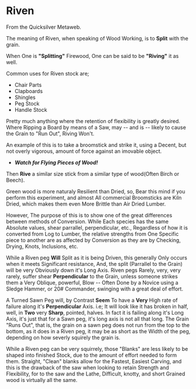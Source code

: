 
# Riven

From the Quicksilver Metaweb.

The meaning of Riven, when speaking of Wood Working, is to **Split** with the grain. 

When One is **"Splitting"** Firewood, One can be said to be **"Riving"** it as well.

Common uses for Riven stock are;
* Chair Parts
* Clapboards
* Shingles
* Peg Stock
* Handle Stock

Pretty much anything where the retention of flexibility is greatly desired. Where Ripping a Board by means of a Saw, may -- and is -- likely to cause the Grain to "Run Out", Riving Won't.

An example of this is to take a broomstick and strike it, using a Decent, but not overly vigorous, amount of force against an imovable object.

* ***Watch for Flying Pieces of Wood!***

Then **Rive** a similar size stick from a similar type of wood(Often Birch or Beech).

Green wood is more naturaly Resilient than Dried, so, Bear this mind if you perform this experiment, and almost All commercial Broomsticks are Kiln Dried, which makes them even More Brittle than Air Dried Lumber.

However, The purpose of this is to show one of the great differences between methods of Conversion. While Each species has the same Absolute values, shear parrallel, perpendicular, etc., Regardless of how it is converted from Log to Lumber, the relative strengths from One Specific piece to another are as affected by Conversion as they are by Checking, Drying, Knots, Inclusions, etc.

While a Riven peg **Will** Split as it is being Driven, this generally Only occurs when it meets Significant resistance, And, the split (Parrallel to the Grain) will be very Obviously down it's Long Axis. Riven pegs Rarely, very, very rarely, suffer shear **Perpendicular** to the Grain, unless someone strikes them a Very Oblique, powerful, Blow -- Often Done by a Novice using a Sledge Hammer, or 20# Commander, swinging with a great deal of effort.

A Turned Sawn Peg will, by Contrast **Seem** To have a **Very** High rate of failure along it's **Perpendicular** Axis. i.e; It will look like it has broken in half, well, in **Two** very **Sharp**, pointed, halves. In fact it is failing along it's Long Axis, it's just that for a Sawn peg, it's long axis is not all that long. The Grain "Runs Out", that is, the grain on a sawn peg does not run from the top to the bottom, as it does in a Riven peg, it may be as short as the Width of the peg, depending on how severly squirely the grain is.

While a Riven peg can be very squirrely, those "Blanks" are less likely to be shaped into finished Stock, due to the amount of effort needed to form them. Straight, "Clean" blanks allow for the Fastest, Easiest Carving, and this is the drawback of the saw when looking to retain Strength and Flexibility, for to the saw and the Lathe, Difficult, knotty, and short Grained wood is virtually all the same.
